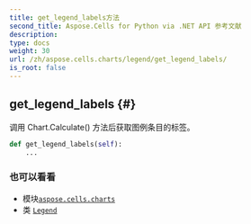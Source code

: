 ```yaml
---
title: get_legend_labels方法
second_title: Aspose.Cells for Python via .NET API 参考文献
description:
type: docs
weight: 30
url: /zh/aspose.cells.charts/legend/get_legend_labels/
is_root: false
---
```

##  get_legend_labels {#}
调用 Chart.Calculate() 方法后获取图例条目的标签。



```python
def get_legend_labels(self):
    ...
```





### 也可以看看
* 模块[`aspose.cells.charts`](../../)
* 类 [`Legend`](/cells/python-net/zh/aspose.cells.charts/legend)

